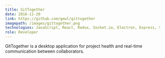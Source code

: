 ```yaml
---
title: GitTogether
date: 2016-11-20
link: https://github.com/gewl/gittogether
imagepath: /images/gittogether.png
technologies: JavaScript, React, Redux, Socket.io, Electron, Express, Sequelize, PostgreSQL, Node.js, Git, D3, Webpack
role: Developer
---
```

GitTogether is a desktop application for project health and real-time communication between collaborators. 
